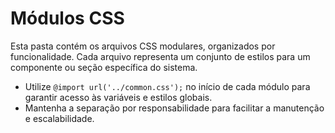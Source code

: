 # Módulos CSS

Esta pasta contém os arquivos CSS modulares, organizados por funcionalidade. Cada arquivo representa um conjunto de estilos para um componente ou seção específica do sistema.

- Utilize `@import url('../common.css');` no início de cada módulo para garantir acesso às variáveis e estilos globais.
- Mantenha a separação por responsabilidade para facilitar a manutenção e escalabilidade.
